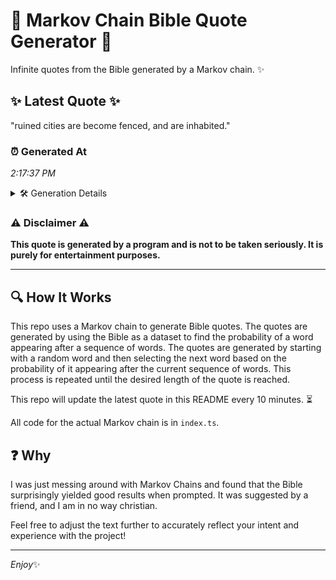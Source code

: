 # 📖 Markov Chain Bible Quote Generator 📖

Infinite quotes from the Bible generated by a Markov chain. ✨

## ✨ Latest Quote ✨
"ruined cities are become fenced, and are inhabited."

### ⏰ Generated At
*2:17:37 PM*

<details>
    <summary>🛠️ Generation Details</summary>
    <p>
        <strong>🌱 Seed:</strong> ruined<br>
        <strong>🔄 Iterations:</strong> 7<br>
        <strong>📜 Context History:</strong><br>[ ruined ]: cities<br>[ ruined, cities ]: are<br>[ ruined, cities, are ]: become<br>[ ruined, cities, are, become ]: fenced,<br>[ ruined, cities, are, become, fenced, ]: and<br>[ ruined, cities, are, become, fenced,, and ]: are<br>[ cities, are, become, fenced,, and, are ]: inhabited.<br>
    </p>
</details>

### ⚠️ Disclaimer ⚠️
**This quote is generated by a program and is not to be taken seriously. It is purely for entertainment purposes.**

---

## 🔍 How It Works

This repo uses a Markov chain to generate Bible quotes. The quotes are generated by using the Bible as a dataset to find the probability of a word appearing after a sequence of words. The quotes are generated by starting with a random word and then selecting the next word based on the probability of it appearing after the current sequence of words. This process is repeated until the desired length of the quote is reached.

This repo will update the latest quote in this README every 10 minutes. ⏳

All code for the actual Markov chain is in `index.ts`.

## ❓ Why

I was just messing around with Markov Chains and found that the Bible surprisingly yielded good results when prompted. 
It was suggested by a friend, and I am in no way christian.

Feel free to adjust the text further to accurately reflect your intent and experience with the project!

---

*Enjoy*✨
